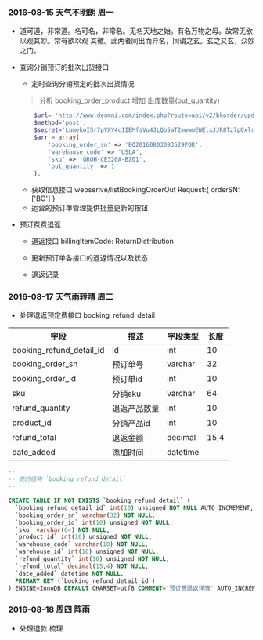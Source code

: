 ### 2016-08-15 天气不明朗 周一
- 道可道，非常道。名可名，非常名。无名天地之始。有名万物之母。故常无欲以观其妙。常有欲以观
其徼。此两者同出而异名，同谓之玄。玄之又玄，众妙之门。
- 查询分销预订的批次出货接口
  - 定时查询分销预定的批次出货情况
  > 分析 booking_order_product 增加 出库数量(out_quantity)
  
  ```php
      $url= 'http://www.deomni.com/index.php?route=api/v2/bkorder/updateOutQuantity';
      $method='post';            
      $secret='LumekoI5r7pVXY4c1IBMfsVu4JLQb5aT2mwwmEWElxJJR8Tz7pQxlrnU48sgHATVi1bhi1i2bNLQqb2KsNjRiXH51XtTV68ZET4XyUd0oxvnzc8d7CHauG2XiILaWfOivF7OrvbLBJAYXVh0P3qEfgCRckEjybbyLrjlttXthwMC2tYECrNH3GJaMPNJNHjY0dEXJJE7qTb2wy2aPfg1CDTkcdRaLEURhAdpvwpY42H7cfoAGtQjddKZGjK0aAh6';     
      $arr = array(
          'booking_order_sn' => 'BO20160803083529PQR',
          'warehouse_code' => 'USLA',
          'sku' => 'GROH-CE320A-BZ01',
          'out_quantity' => 1
      );
  ```
  - 获取信息接口 webserive/listBookingOrderOut
    Request:{
       orderSN:['BO']
    }
  - 运营的预订单管理提供批量更新的按钮
- 预订费费退返
  - 退返接口 billingItemCode: ReturnDistribution
    
  - 更新预订单各接口的退返情况以及状态
  - 退返记录


### 2016-08-17 天气雨转晴 周二
- 处理退返预定费接口
booking_refund_detail

字段 | 描述 | 字段类型 | 长度
---| ---| --- | --
booking_refund_detail_id | id | int | 10
booking_order_sn | 预订单号 | varchar | 32 
booking_order_id | 预订单id | int | 10
sku | 分销sku | varchar | 64
refund_quantity | 退返产品数量 | int | 10
product_id | 分销产品id | int | 10
refund_total | 退返金额 | decimal | 15,4
date_added | 添加时间 | datetime | 

```sql
--
-- 表的结构 `booking_refund_detail`
--

CREATE TABLE IF NOT EXISTS `booking_refund_detail` (
  `booking_refund_detail_id` int(10) unsigned NOT NULL AUTO_INCREMENT,
  `booking_order_sn` varchar(32) NOT NULL,
  `booking_order_id` int(10) unsigned NOT NULL,
  `sku` varchar(64) NOT NULL,
  `product_id` int(10) unsigned NOT NULL,
  `warehouse_code` varchar(10) NOT NULL,
  `warehouse_id` int(10) unsigned NOT NULL,
  `refund_quantity` int(10) unsigned NOT NULL,
  `refund_total` decimal(15,4) NOT NULL,
  `date_added` datetime NOT NULL,
  PRIMARY KEY (`booking_refund_detail_id`)
) ENGINE=InnoDB DEFAULT CHARSET=utf8 COMMENT='预订费退返详情' AUTO_INCREMENT=1 ;
```


### 2016-08-18 周四 阵雨
- 处理退款 梳理